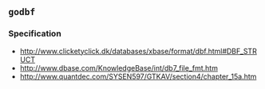 ## `godbf`
### Specification
- http://www.clicketyclick.dk/databases/xbase/format/dbf.html#DBF_STRUCT
- http://www.dbase.com/KnowledgeBase/int/db7_file_fmt.htm
- http://www.quantdec.com/SYSEN597/GTKAV/section4/chapter_15a.htm

